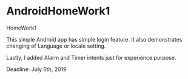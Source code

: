 # AndroidHomeWork1
HomeWork1

This simple Android app has simple login feature.
It also demonstrates changing of Language or locale setting.

Lastly, I added Alarm and Timer intents just for experience purpose.


Deadline: July 5th, 2019
